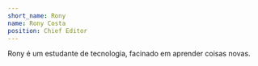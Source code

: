 ```yaml
---
short_name: Rony
name: Rony Costa
position: Chief Editor
---
```

Rony é um estudante de tecnologia, facinado em aprender coisas novas.